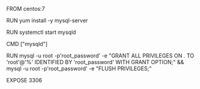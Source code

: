 FROM centos:7

RUN yum install -y mysql-server

RUN systemctl start mysqld

CMD ["mysqld"]

RUN mysql -u root -p'root_password' -e "GRANT ALL PRIVILEGES ON *.* TO 'root'@'%' IDENTIFIED BY 'root_password' WITH GRANT OPTION;"
    && mysql -u root -p'root_password' -e "FLUSH PRIVILEGES;"

EXPOSE 3306
